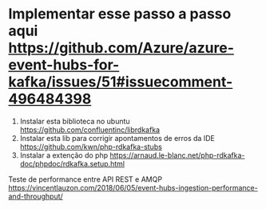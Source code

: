 # Implementar esse passo a passo aqui https://github.com/Azure/azure-event-hubs-for-kafka/issues/51#issuecomment-496484398

1. Instalar esta biblioteca no ubuntu https://github.com/confluentinc/librdkafka
2. Instalar esta lib para corrigir apontamentos de erros da IDE https://github.com/kwn/php-rdkafka-stubs
3. Instalar a extenção do php https://arnaud.le-blanc.net/php-rdkafka-doc/phpdoc/rdkafka.setup.html

Teste de performance entre API REST e AMQP
https://vincentlauzon.com/2018/06/05/event-hubs-ingestion-performance-and-throughput/
